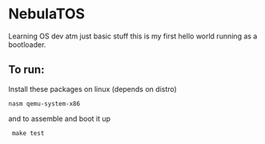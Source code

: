 # NebulaTOS

Learning OS dev atm just basic stuff this is my first hello world running as a bootloader.

## To run:
Install these packages on linux (depends on distro)

```nasm qemu-system-x86```

and to assemble and boot it up 

``` make test```
